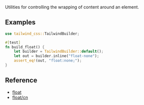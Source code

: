 Utilities for controlling the wrapping of content around an element.

## Examples

```rust
use tailwind_css::TailwindBuilder;

#[test]
fn build_float() {
    let builder = TailwindBuilder::default();
    let out = builder.inline("float-none");
    assert_eq!(out, "float:none;");
}
```

## Reference

- [float](https://tailwindcss.com/docs/float)
- [float/cn](https://tailwindcss.cn/docs/float)
